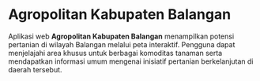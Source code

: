 # Agropolitan Kabupaten Balangan

Aplikasi web **Agropolitan Kabupaten Balangan** menampilkan potensi pertanian di wilayah Balangan melalui peta interaktif. Pengguna dapat menjelajahi area khusus untuk berbagai komoditas tanaman serta mendapatkan informasi umum mengenai inisiatif pertanian berkelanjutan di daerah tersebut.
